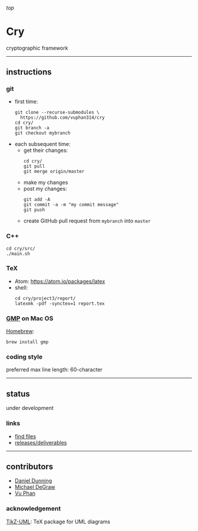 <h6>top</h6>

# Cry
cryptographic framework

------------------------------------------------------------

## instructions

### git
- first time:
  ```
  git clone --recurse-submodules \
    https://github.com/vuphan314/cry
  cd cry/
  git branch -a
  git checkout mybranch
  ```
- each subsequent time:
  - get their changes:
    ```
    cd cry/
    git pull
    git merge origin/master
    ```
  - make my changes
  - post my changes:
    ```
    git add -A
    git commit -a -m "my commit message"
    git push
    ```
  - create GitHub pull request from `mybranch` into `master`

### C++
```
cd cry/src/
./main.sh
```

### TeX
- Atom: https://atom.io/packages/latex
- shell:
  ```
  cd cry/project3/report/
  latexmk -pdf -synctex=1 report.tex
  ```

### [GMP][gmp] on Mac OS
[Homebrew][homebrew]:
```
brew install gmp
```

### coding style
preferred max line length: 60-character

------------------------------------------------------------

## status
under development

### links
- [find files][find]
- [releases/deliverables][releases]

------------------------------------------------------------

## contributors
- [Daniel Dunning][dd]
- [Michael DeGraw][md]
- [Vu Phan][vp]

### acknowledgement
[TikZ-UML][tikzuml]: TeX package for UML diagrams

<!--------------------------------------------------------->

[gmp]:https://gmplib.org/
[homebrew]:https://brew.sh/

[find]:https://github.com/vuphan314/cry/find/master
[releases]:https://github.com/vuphan314/cry/releases
[src]:https://github.com/vuphan314/cry/tree/master/src

[dd]:https://github.com/dannydthesloth
[md]:https://github.com/electr0sheep
[vp]:https://github.com/vuphan314
[tikzuml]:http://perso.ensta-paristech.fr/~kielbasi/tikzuml/

